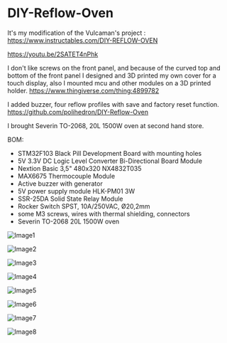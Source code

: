 # DIY-Reflow-Oven

It's my modification of the Vulcaman's project :
https://www.instructables.com/DIY-REFLOW-OVEN

https://youtu.be/2SATET4nPhk

I don't like screws on the front panel, and because of the curved top and bottom of the front panel I designed and 3D printed my own cover for a touch display, also I mounted mcu and other modules on a 3D printed holder.
https://www.thingiverse.com/thing:4899782

I added buzzer, four reflow profiles with save and factory reset function.
https://github.com/polihedron/DIY-Reflow-Oven

I brought Severin TO-2068, 20L 1500W oven at second hand store.

BOM:
<ul>
<li>STM32F103 Black Pill Development Board with mounting holes</li>
<li>5V 3.3V DC Logic Level Converter Bi-Directional Board Module</li>
<li>Nextion Basic 3,5" 480x320 NX4832T035</li>
<li>MAX6675 Thermocouple Module</li>
<li>Active buzzer with generator</li>
<li>5V power supply module HLK-PM01 3W</li>
<li>SSR-25DA Solid State Relay Module</li>
<li>Rocker Switch SPST, 10A/250VAC, Ø20,2mm</li>
<li>some M3 screws, wires with thermal shielding, connectors</li>
<li>Severin TO-2068 20L 1500W oven</li>
</ul>


![Image1](https://github.com/polihedron/DIY-Reflow-Oven/blob/main/images/IMG_20210629_135015.jpg)

![Image2](https://github.com/polihedron/DIY-Reflow-Oven/blob/main/images/IMG_20210703_115956.jpg)

![Image3](https://github.com/polihedron/DIY-Reflow-Oven/blob/main/images/IMG_20210701_135515.jpg)

![Image4](https://github.com/polihedron/DIY-Reflow-Oven/blob/main/images/IMG_20210701_135546.jpg)

![Image5](https://github.com/polihedron/DIY-Reflow-Oven/blob/main/images/IMG_20210704_104110.jpg)

![Image6](https://github.com/polihedron/DIY-Reflow-Oven/blob/main/images/IMG_20210703_115839.jpg)

![Image7](https://github.com/polihedron/DIY-Reflow-Oven/blob/main/images/IMG_20210703_115900.jpg)

![Image8](https://github.com/polihedron/DIY-Reflow-Oven/blob/main/images/FLIR0053.jpg)
